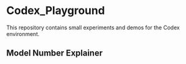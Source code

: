 # Codex_Playground

This repository contains small experiments and demos for the Codex environment.

## Model Number Explainer


